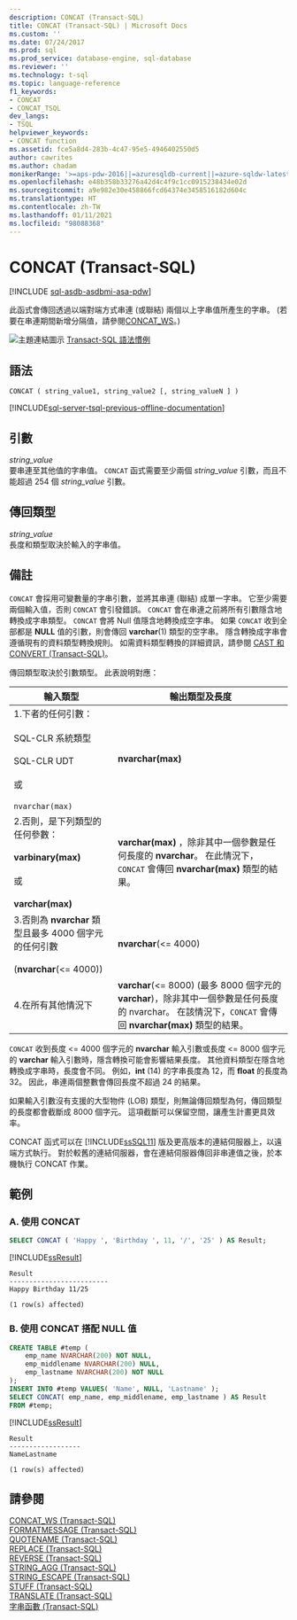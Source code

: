 ```yaml
---
description: CONCAT (Transact-SQL)
title: CONCAT (Transact-SQL) | Microsoft Docs
ms.custom: ''
ms.date: 07/24/2017
ms.prod: sql
ms.prod_service: database-engine, sql-database
ms.reviewer: ''
ms.technology: t-sql
ms.topic: language-reference
f1_keywords:
- CONCAT
- CONCAT_TSQL
dev_langs:
- TSQL
helpviewer_keywords:
- CONCAT function
ms.assetid: fce5a8d4-283b-4c47-95e5-4946402550d5
author: cawrites
ms.author: chadam
monikerRange: '>=aps-pdw-2016||=azuresqldb-current||=azure-sqldw-latest||>=sql-server-2016||>=sql-server-linux-2017||=azuresqldb-mi-current'
ms.openlocfilehash: e48b358b33276a42d4c4f9c1cc0915238434e02d
ms.sourcegitcommit: a9e982e30e458866fcd64374e3458516182d604c
ms.translationtype: HT
ms.contentlocale: zh-TW
ms.lasthandoff: 01/11/2021
ms.locfileid: "98088368"
---
```

# <a name="concat-transact-sql"></a>CONCAT (Transact-SQL)
[!INCLUDE [sql-asdb-asdbmi-asa-pdw](../../includes/applies-to-version/sql-asdb-asdbmi-asa-pdw.md)]

此函式會傳回透過以端對端方式串連 (或聯結) 兩個以上字串值所產生的字串。 (若要在串連期間新增分隔值，請參閱[CONCAT_WS](../../t-sql/functions/concat-ws-transact-sql.md)。)
  
![主題連結圖示](../../database-engine/configure-windows/media/topic-link.gif "主題連結圖示") [Transact-SQL 語法慣例](../../t-sql/language-elements/transact-sql-syntax-conventions-transact-sql.md)
  
## <a name="syntax"></a>語法  
  
```syntaxsql
CONCAT ( string_value1, string_value2 [, string_valueN ] )  
```  
  
[!INCLUDE[sql-server-tsql-previous-offline-documentation](../../includes/sql-server-tsql-previous-offline-documentation.md)]

## <a name="arguments"></a>引數
*string_value*  
要串連至其他值的字串值。 `CONCAT` 函式需要至少兩個 *string_value* 引數，而且不能超過 254 個 *string_value* 引數。
  
## <a name="return-types"></a>傳回類型  
*string_value*  
長度和類型取決於輸入的字串值。
  
## <a name="remarks"></a>備註  
`CONCAT` 會採用可變數量的字串引數，並將其串連 (聯結) 成單一字串。 它至少需要兩個輸入值，否則 `CONCAT` 會引發錯誤。 `CONCAT` 會在串連之前將所有引數隱含地轉換成字串類型。 `CONCAT` 會將 Null 值隱含地轉換成空字串。 如果 `CONCAT` 收到全部都是 **NULL** 值的引數，則會傳回 **varchar**(1) 類型的空字串。 隱含轉換成字串會遵循現有的資料類型轉換規則。 如需資料類型轉換的詳細資訊，請參閱 [CAST 和 CONVERT &#40;Transact-SQL&#41;](../../t-sql/functions/cast-and-convert-transact-sql.md)。
  
傳回類型取決於引數類型。 此表說明對應：
  
|輸入類型|輸出類型及長度|  
|---|---|
|1.下者的任何引數：<br><br />SQL-CLR 系統類型<br><br />SQL-CLR UDT<br><br />或<br><br />`nvarchar(max)`|**nvarchar(max)**|  
|2.否則，是下列類型的任何參數：<br><br />**varbinary(max)**<br><br />或<br><br />**varchar(max)**|**varchar(max)** ，除非其中一個參數是任何長度的 **nvarchar**。 在此情況下，`CONCAT` 會傳回 **nvarchar(max)** 類型的結果。|  
|3.否則為 **nvarchar** 類型且最多 4000 個字元的任何引數<br><br />(**nvarchar**(<= 4000))|**nvarchar**(<= 4000)|  
|4.在所有其他情況下|**varchar**(<= 8000) (最多 8000 個字元的 **varchar**)，除非其中一個參數是任何長度的 nvarchar。 在該情況下，`CONCAT` 會傳回 **nvarchar(max)** 類型的結果。|  
  
`CONCAT` 收到長度 <= 4000 個字元的 **nvarchar** 輸入引數或長度 <= 8000 個字元的 **varchar** 輸入引數時，隱含轉換可能會影響結果長度。 其他資料類型在隱含地轉換成字串時，長度會不同。 例如，**int** (14) 的字串長度為 12，而 **float** 的長度為 32。 因此，串連兩個整數會傳回長度不超過 24 的結果。
  
如果輸入引數沒有支援的大型物件 (LOB) 類型，則無論傳回類型為何，傳回類型的長度都會截斷成 8000 個字元。 這項截斷可以保留空間，讓產生計畫更具效率。
  
CONCAT 函式可以在 [!INCLUDE[ssSQL11](../../includes/sssql11-md.md)] 版及更高版本的連結伺服器上，以遠端方式執行。 對於較舊的連結伺服器，會在連結伺服器傳回非串連值之後，於本機執行 CONCAT 作業。
  
## <a name="examples"></a>範例  
  
### <a name="a-using-concat"></a>A. 使用 CONCAT  
  
```sql
SELECT CONCAT ( 'Happy ', 'Birthday ', 11, '/', '25' ) AS Result;  
```  
  
[!INCLUDE[ssResult](../../includes/ssresult-md.md)]
  
```
Result  
-------------------------  
Happy Birthday 11/25  
  
(1 row(s) affected)  
```  
  
### <a name="b-using-concat-with-null-values"></a>B. 使用 CONCAT 搭配 NULL 值  
  
```sql
CREATE TABLE #temp (  
    emp_name NVARCHAR(200) NOT NULL,  
    emp_middlename NVARCHAR(200) NULL,  
    emp_lastname NVARCHAR(200) NOT NULL  
);  
INSERT INTO #temp VALUES( 'Name', NULL, 'Lastname' );  
SELECT CONCAT( emp_name, emp_middlename, emp_lastname ) AS Result  
FROM #temp;  
```  

[!INCLUDE[ssResult](../../includes/ssresult-md.md)]
  
```
Result  
------------------  
NameLastname  
  
(1 row(s) affected)  
```  
  
## <a name="see-also"></a>請參閱
 [CONCAT_WS &#40;Transact-SQL&#41;](../../t-sql/functions/concat-ws-transact-sql.md)   
 [FORMATMESSAGE &#40;Transact-SQL&#41;](../../t-sql/functions/formatmessage-transact-sql.md)  
 [QUOTENAME &#40;Transact-SQL&#41;](../../t-sql/functions/quotename-transact-sql.md)  
 [REPLACE &#40;Transact-SQL&#41;](../../t-sql/functions/replace-transact-sql.md)  
 [REVERSE &#40;Transact-SQL&#41;](../../t-sql/functions/reverse-transact-sql.md)  
 [STRING_AGG &#40;Transact-SQL&#41;](../../t-sql/functions/string-agg-transact-sql.md)  
 [STRING_ESCAPE &#40;Transact-SQL&#41;](../../t-sql/functions/string-escape-transact-sql.md)  
 [STUFF &#40;Transact-SQL&#41;](../../t-sql/functions/stuff-transact-sql.md)  
 [TRANSLATE &#40;Transact-SQL&#41;](../../t-sql/functions/translate-transact-sql.md)  
 [字串函數 &#40;Transact-SQL&#41;](../../t-sql/functions/string-functions-transact-sql.md)  
  


